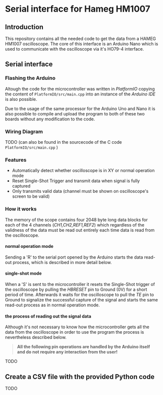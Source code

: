 # Serial interface for Hameg HM1007
## Introduction
This repository contains all the needed code to get the data from a HAMEG HM1007 oscilloscope. The core of this interface is an Arduino Nano which is used to communicate with the oscilloscope via it's HO79-4 interface.

## Serial interface
### Flashing the Arduino
Altough the code for the microcontroller was written in *PlatformIO* copying the content of `PlatformIO/src/main.cpp` into an instance of the *Arduino IDE* is also possible.

Due to the usage of the same processor for the Arduino Uno and Nano it is also possible to compile and upload the program to both of these two boards without any modification to the code. 

### Wiring Diagram
TODO (can also be found in the sourcecode of the C code `PlatformIO/src/main.cpp` )
### Features
- Automatically detect whether oscilloscope is in XY or normal operation mode
- Reset Single-Shot Trigger and transmit data when signal is fully captured
- Only transmits valid data (channel must be shown on oscilloscope's screen to be valid)

### How it works
The memory of the scope contains four 2048 byte long data blocks for each of the 4 channels (*CH1,CH2,REF1,REF2*) which regardless of the validness of the data must be read out entirely each time data is read from the oscilloscope.
#### normal operation mode
Sending a 'R' to the serial port opened by the Arduino starts the data read-out process, which is described in more detail below.

#### single-shot mode
When a 'S' is sent to the microcontroller it resets the Single-Shot trigger of the oscilloscope by pulling the *HBRESET* pin to Ground (0V) for a short period of time. Afterwards it waits for the oscilloscope to pull the *TE* pin to Ground to signalize the successful capture of the signal and starts the same read-out process as in normal operation mode.

#### the process of reading out the signal data
Although it's not necessary to know how the microcontroller gets all the data from the oscilloscope in order to use the program the process is nevertheless described below. 


> **All the following pin operations are handled by the Arduino itself and do not require any interaction from the user!**

TODO

## Create a CSV file with the provided Python code
TODO